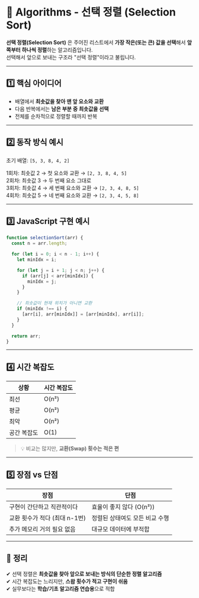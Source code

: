 # 🧠 Algorithms - 선택 정렬 (Selection Sort)

**선택 정렬(Selection Sort)** 은 주어진 리스트에서 **가장 작은(또는 큰) 값을 선택**해서 **앞쪽부터 하나씩 정렬**하는 알고리즘입니다.  
선택해서 앞으로 보내는 구조라 "선택 정렬"이라고 불립니다.

---

## 1️⃣ 핵심 아이디어

- 배열에서 **최솟값을 찾아 맨 앞 요소와 교환**
- 다음 반복에서는 **남은 부분 중 최솟값을 선택**
- 전체를 순차적으로 정렬할 때까지 반복

---

## 2️⃣ 동작 방식 예시

초기 배열: `[5, 3, 8, 4, 2]`

1회차: 최솟값 2 → 첫 요소와 교환 → `[2, 3, 8, 4, 5]`  
2회차: 최솟값 3 → 두 번째 요소 그대로  
3회차: 최솟값 4 → 세 번째 요소와 교환 → `[2, 3, 4, 8, 5]`  
4회차: 최솟값 5 → 네 번째 요소와 교환 → `[2, 3, 4, 5, 8]`

---

## 3️⃣ JavaScript 구현 예시

```js
function selectionSort(arr) {
  const n = arr.length;

  for (let i = 0; i < n - 1; i++) {
    let minIdx = i;

    for (let j = i + 1; j < n; j++) {
      if (arr[j] < arr[minIdx]) {
        minIdx = j;
      }
    }

    // 최솟값이 현재 위치가 아니면 교환
    if (minIdx !== i) {
      [arr[i], arr[minIdx]] = [arr[minIdx], arr[i]];
    }
  }

  return arr;
}
```

---

## 4️⃣ 시간 복잡도

| 상황      | 시간 복잡도 |
|-----------|-------------|
| 최선      | O(n²)       |
| 평균      | O(n²)       |
| 최악      | O(n²)       |
| 공간 복잡도 | O(1)      |

> 💡 비교는 많지만, **교환(Swap) 횟수는 적은 편**

---

## 5️⃣ 장점 vs 단점

| 장점                           | 단점                          |
|--------------------------------|-------------------------------|
| 구현이 간단하고 직관적이다      | 효율이 좋지 않다 (O(n²))       |
| 교환 횟수가 적다 (최대 n-1번)   | 정렬된 상태여도 모든 비교 수행 |
| 추가 메모리 거의 필요 없음      | 대규모 데이터에 부적합         |

---

## 🎯 정리

✔ 선택 정렬은 **최솟값을 찾아 앞으로 보내는 방식의 단순한 정렬 알고리즘**  
✔ 시간 복잡도는 느리지만, **스왑 횟수가 적고 구현이 쉬움**  
✔ 실무보다는 **학습/기초 알고리즘 연습용**으로 적합  
